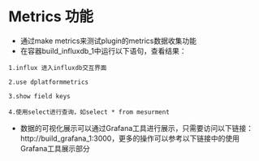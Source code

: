 
# Metrics 功能

* 通过make metrics来测试plugin的metrics数据收集功能
* 在容器build_influxdb_1中运行以下语句，查看结果：
```
1.influx 进入influxdb交互界面
```
```
2.use dplatformmetrics
```
```
3.show field keys
```
```
4.使用select进行查询，如select * from mesurment
```

* 数据的可视化展示可以通过Grafana工具进行展示，只需要访问以下链接：
  http://build_grafana_1:3000，更多的操作可以参考以下链接中的使用Grafana工具展示部分

